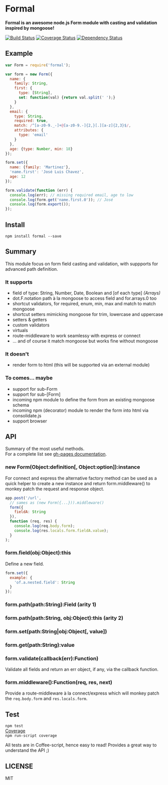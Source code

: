 # Formal

**Formal is an awesome node.js Form module with casting and validation inspired by mongoose!**

[![Build Status](https://travis-ci.org/nrako/formal.png?branch=master)](https://travis-ci.org/nrako/formal)
[![Coverage Status](https://coveralls.io/repos/nrako/formal/badge.png?branch=master)](https://coveralls.io/r/nrako/formal)
[![Dependency Status](https://gemnasium.com/nrako/formal.png)](https://gemnasium.com/nrako/formal)

## Example
```javascript
var Form = require('formal');

var form = new Form({
  name: {
    family: String,
    first: {
      type: [String],
      set: function(val) {return val.split(' ');}
    }
  },
  email: {
    type: String,
    required: true,
    match: /^[a-z0-9._-]+@[a-z0-9.-]{2,}[.][a-z]{2,3}$/,
    attributes: {
      type: 'email'
    }
  },
  age: {type: Number, min: 18}
});

form.set({
  name: {family: 'Martinez'},
  'name.first': 'José Luis Chavez',
  age: 12
});

form.validate(function (err) {
  console.log(err); // missing required email, age to low
  console.log(form.get('name.first.0')); // José
  console.log(form.export());
});
```

## Install
`npm install formal --save`

## Summary

This module focus on form field casting and validation, with suppports for advanced path definition.

### It supports

* field of type: String, Number, Date, Boolean and [of each type] *(Arrays)*
* dot.F.notation path à la mongoose to access field and for.arrays.0 too
* shortcut validators, for required, enum, min, max and match to match mongoose
* shortcut setters mimicking mongoose for trim, lowercase and uppercase
* setters & getters
* custom validators
* virtuals
* route-middleware to work seamlessy with express or connect
* ... and of course it match mongoose but works fine without mongoose

### It doesn't

* render form to html (this will be supported via an external module)

### To comes... maybe

* support for sub-Form
* support for sub-[Form]
* incoming npm module to define the form from an existing mongoose schema
* incoming npm (decorator) module to render the form into html via consolidate.js
* support browser

## API

Summary of the most useful methods.  
For a complete list see [gh-pages documentation](http://nrako.github.io/formal).

### new Form(Object:definition[, Object:option]):instance

For connect and express the alternative factory method can be used as a quick helper to
create a new instance and return form.middleware() to monkey patch the request and
response object.
```javascript
app.post('/url',
  // sames as (new Form({...})).middleware()
  form({
    fieldA: String
  }),
  function (req, res) {
    console.log(req.body.form);
    console.log(res.locals.form.fieldA.value);
  }
);
```

### form.field(obj:Object):this

Define a new field.

```javascript
form.set({
  example: {
    'of.a.nested.field': String
  }
});
```

### form.path(path:String):Field (arity 1)

### form.path(path:String, obj:Object):this (arity 2)

### form.set(path:String|obj:Object[, value])

### form.get(path:String):value

### form.validate(callback(err):Function)

Validate all fields and return an err object, if any, via the callback function.

### form.middleware():Function(req, res, next)

Provide a route-middleware à la connect/express which will monkey patch
the `req.body.form` and `res.locals.form`.

## Test
`npm test`  
[Coverage](http://nrako.github.io/formal/coverage.html)  
`npm run-script coverage`

All tests are in Coffee-script, hence easy to read! Provides a great way to understand the API ;)

## LICENSE

MIT
